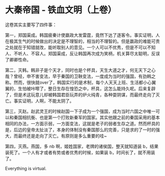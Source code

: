 # 大秦帝国 - 铁血文明（上卷）

这卷其实主要写了四件事：

第一，郑国渠成。韩国疲秦计使嬴政大发雷霆，竟然下达了逐客令。事实证明，人在极其生气的时候做出的决定是不理智的，相当的不理智的。但是嬴政的难能可贵之处就在于知错就改，能听取别人的意见。一个人可以不优秀，但是不可以不知人、不听人、不容人。郑国渠成，反让韩国再次成为笑柄，机关算尽太聪明，反误了卿卿性命。

第二，灭韩。韩非子是个天才，同时也是个杯具，天生大道之才，何无天下之心哉？曾经，申不害变法，早于秦国的卫鞅变法，一度成为当时的强国，有劲韩之称。然而，很快就over了，韩国实行的是术制，每个人天天上班、生活都小心翼翼的，生怕被咔嚓了，整日生存在惶恐之中，杯具，这怎么能持久呢。后来复辟了，但是术这玩意儿却被韩国君臣玩弄的炉火纯青，各种耍阴谋，而最终走向了灭亡。事实证明，人啊，不能太阴了。

第三，灭赵。赵武灵王的时候赵国一下子成为一个强国，成为当时六国之中唯一可以和秦国相抗衡、也是第一个打败新秦军的国家。其实他跟之前的秦国采用的基本相同的办法，一方面示弱，一方面变法，这就是老子的弱者生存之道。然而杯具的是，后边的皇帝太扯淡了，本身的体制没有秦国那么的完善，只是求的了一时的强大，而最终还是走向了灭亡。有原则是多么重要的哇~

第四，灭燕。燕国，多 nb 啊，姬姓国家，老牌的诸侯国，整天就知道装 b，结果装死了。一个人有才或者有势或者优秀的时候，如果装 b，时间长了，就不用装了。

Everything is virtual.

